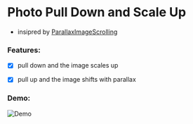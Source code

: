 # Photo Pull Down and Scale Up

- insipred by [ParallaxImageScrolling](https://github.com/lammertw/ParallaxImageScrolling)

### Features:

  * [x] pull down and the image scales up
  * [x] pull up and the image shifts with parallax


### Demo:

![Demo](PhotoPullDownAndScaleUp.gif)
